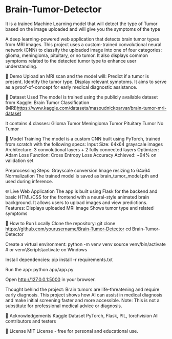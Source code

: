 # Brain-Tumor-Detector
It is a trained Machine Learning model that will detect the type of Tumor based on the image uploaded and will give you the symptoms of the type


A deep learning-powered web application that detects brain tumor types from MRI images. This project uses a custom-trained convolutional neural network (CNN) to classify the uploaded image into one of four categories: glioma, meningioma, pituitary, or no tumor. It also displays common symptoms related to the detected tumor type to enhance user understanding.

🌟 Demo
Upload an MRI scan and the model will:
Predict if a tumor is present.
Identify the tumor type.
Display relevant symptoms.
It aims to serve as a proof-of-concept for early medical diagnostic assistance.

📄 Dataset Used
The model is trained using the publicly available dataset from Kaggle:
Brain Tumor Classification (MRI)https://www.kaggle.com/datasets/masoudnickparvar/brain-tumor-mri-dataset

It contains 4 classes:
Glioma Tumor
Meningioma Tumor
Pituitary Tumor
No Tumor

🤖 Model Training
The model is a custom CNN built using PyTorch, trained from scratch with the following specs:
Input Size: 64x64 grayscale images
Architecture: 3 convolutional layers + 2 fully connected layers
Optimizer: Adam
Loss Function: Cross Entropy Loss
Accuracy Achieved: ~94% on validation set

Preprocessing Steps:
Grayscale conversion
Image resizing to 64x64
Normalization
The trained model is saved as brain_tumor_model.pth and used during inference.

🌐 Live Web Application
The app is built using Flask for the backend and basic HTML/CSS for the frontend with a neural-style animated brain background. It allows users to upload images and view predictions.
Features:
Displays uploaded MRI image
Shows tumor type and related symptoms

🚀 How to Run Locally
Clone the repository:
git clone https://github.com/yourusername/Brain-Tumor-Detector
cd Brain-Tumor-Detector

Create a virtual environment:
python -m venv venv
source venv/bin/activate  # or venv\Scripts\activate on Windows

Install dependencies:
pip install -r requirements.txt

Run the app:
python app/app.py

Open http://127.0.0.1:5000 in your browser.

Thought behind the project:
Brain tumors are life-threatening and require early diagnosis. This project shows how AI can assist in medical diagnosis and make initial screening faster and more accessible.
Note: This is not a substitute for professional medical advice or diagnosis.

🙏 Acknowledgements
Kaggle Dataset
PyTorch, Flask, PIL, torchvision
All contributors and testers

💼 License
MIT License - free for personal and educational use.
